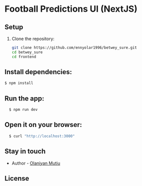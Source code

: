 # Football Predictions UI (NextJS)

## Setup

1. Clone the repository:
   ```bash
   git clone https://github.com/ennyolar1996/betwey_sure.git
   cd betwey_sure
   cd frontend
   ```

## Install dependencies:

```bash
$ npm install
```

## Run the app:

```bash
  $ npm run dev
```

## Open it on your browser:

```bash
  $ curl "http://localhost:3000"
```

## Stay in touch

- Author - [Olaniyan Mutiu](olaniyanmutiu96@gmail.com)

## License
